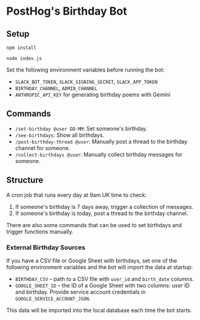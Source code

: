 # PostHog's Birthday Bot



## Setup

```
npm install
```

```
node index.js
```

Set the following environment variables before running the bot:

- `SLACK_BOT_TOKEN`, `SLACK_SIGNING_SECRET`, `SLACK_APP_TOKEN`
- `BIRTHDAY_CHANNEL`, `ADMIN_CHANNEL`
- `ANTHROPIC_API_KEY` for generating birthday poems with Gemini

## Commands

- `/set-birthday @user DD-MM`: Set someone's birthday.
- `/see-birthdays`: Show all birthdays.
- `/post-birthday-thread @user`: Manually post a thread to the birthday channel for someone.
- `/collect-birthdays @user`: Manually collect birthday messages for someone.

## Structure

A cron job that runs every day at 9am UK time to check:

1. If someone's birthday is 7 days away, trigger a collection of messages.
2. If someone's birthday is today, post a thread to the birthday channel.

There are also some commands that can be used to set birthdays and trigger functions manually.
### External Birthday Sources

If you have a CSV file or Google Sheet with birthdays, set one of the following environment variables and the bot will import the data at startup:

- `BIRTHDAY_CSV` – path to a CSV file with `user_id` and `birth_date` columns.
- `GOOGLE_SHEET_ID` – the ID of a Google Sheet with two columns: user ID and birthday. Provide service account credentials in `GOOGLE_SERVICE_ACCOUNT_JSON`.

This data will be imported into the local database each time the bot starts.
